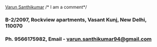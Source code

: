 

 <ins>Varun Santhikumar</ins>   /* I am a comment*/
### B-2/2097, Rockview apartments, Vasant Kunj, New Delhi, 110070    
### Ph. 9566175982, Email - varun.santhikumar94@gmail.com
